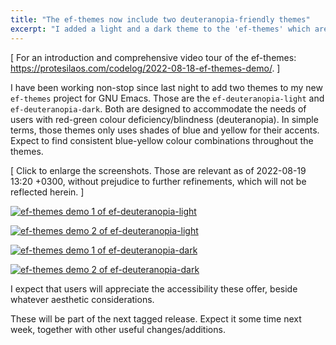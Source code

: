 ```yaml
---
title: "The ef-themes now include two deuteranopia-friendly themes"
excerpt: "I added a light and a dark theme to the 'ef-themes' which are optimised for users with red-green colour deficiency"
---
```


[ For an introduction and comprehensive video tour of the ef-themes:
  <https://protesilaos.com/codelog/2022-08-18-ef-themes-demo/>. ]

I have been working non-stop since last night to add two themes to my
new `ef-themes` project for GNU Emacs.  Those are the
`ef-deuteranopia-light` and `ef-deuteranopia-dark`.  Both are designed
to accommodate the needs of users with red-green colour
deficiency/blindness (deuteranopia).  In simple terms, those themes only
uses shades of blue and yellow for their accents.  Expect to find
consistent blue-yellow colour combinations throughout the themes.

[ Click to enlarge the screenshots.  Those are relevant as of 2022-08-19
  13:20 +0300, without prejudice to further refinements, which will not
  be reflected herein. ]

<a href="{{'/assets/images/attachments/2022-08-19-ef-themes-deueteranopia-light-demo-1.png' | absolute_url }}"><img alt="ef-themes demo 1 of ef-deuteranopia-light" src="{{ '/assets/images/attachments/2022-08-19-ef-themes-deueteranopia-light-demo-1.png' | absolute_url }}"/></a>

<a href="{{'/assets/images/attachments/2022-08-19-ef-themes-deueteranopia-light-demo-2.png' | absolute_url }}"><img alt="ef-themes demo 2 of ef-deuteranopia-light" src="{{ '/assets/images/attachments/2022-08-19-ef-themes-deueteranopia-light-demo-2.png' | absolute_url }}"/></a>

<a href="{{'/assets/images/attachments/2022-08-19-ef-themes-deueteranopia-dark-demo-1.png' | absolute_url }}"><img alt="ef-themes demo 1 of ef-deuteranopia-dark" src="{{ '/assets/images/attachments/2022-08-19-ef-themes-deueteranopia-dark-demo-1.png' | absolute_url }}"/></a>

<a href="{{'/assets/images/attachments/2022-08-19-ef-themes-deueteranopia-dark-demo-2.png' | absolute_url }}"><img alt="ef-themes demo 2 of ef-deuteranopia-dark" src="{{ '/assets/images/attachments/2022-08-19-ef-themes-deueteranopia-dark-demo-2.png' | absolute_url }}"/></a>

I expect that users will appreciate the accessibility these offer,
beside whatever aesthetic considerations.

These will be part of the next tagged release.  Expect it some time next
week, together with other useful changes/additions.

